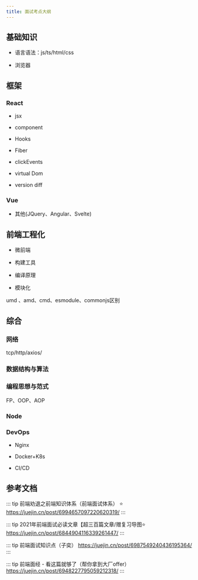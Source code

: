 ```yaml
---
title: 面试考点大纲
---
```

## 基础知识

- 语言语法：js/ts/html/css

- 浏览器

## 框架

### React

- jsx

- component

- Hooks

- Fiber

- clickEvents

- virtual Dom

- version diff

### Vue

- 其他(JQuery、Angular、Svelte)

## 前端工程化

- 微前端

- 构建工具

- 编译原理

- 模块化

umd 、amd、cmd、esmodule、commonjs区别

## 综合

### 网络

tcp/http/axios/

### 数据结构与算法


### 编程思想与范式

FP、OOP、AOP

### Node

### DevOps

- Nginx

- Docker+K8s

- CI/CD


## 参考文档

  ::: tip
  前端劝退之前端知识体系（前端面试体系） ⭐️
  <https://juejin.cn/post/6994657097220620319/>
  :::

  ::: tip
  2021年前端面试必读文章【超三百篇文章/赠复习导图⭐️
  <https://juejin.cn/post/6844904116339261447/>
  :::

  ::: tip
  前端面试知识点（子奕）
  <https://juejin.cn/post/6987549240436195364/>
  :::

  ::: tip
  前端面经 - 看这篇就够了（帮你拿到大厂offer）
  <https://juejin.cn/post/6948227795059212318/>
  :::

  